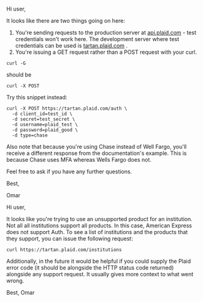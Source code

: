 Hi user,

It looks like there are two things going on here:

1. You're sending requests to the production server at [api.plaid.com](https://api.plaid.com) - test credentials won't work here. The development server where test credentials can be used is [tartan.plaid.com](https://tartan.plaid.com) .
2. You're issuing a GET request rather than a POST request with your curl.
```
curl -G
```
should be
```
curl -X POST
```

Try this snippet instead:
```
curl -X POST https://tartan.plaid.com/auth \
  -d client_id=test_id \
  -d secret=test_secret \
  -d username=plaid_test \
  -d password=plaid_good \
  -d type=chase
```
Also note that because you're using Chase instead of Well Fargo, you'll receive a different response from the documentation's example. This is because Chase uses MFA whereas Wells Fargo does not.

Feel free to ask if you have any further questions.

Best,

Omar

Hi user,

It looks like you're trying to use an unsupported product for an institution. Not all all institutions support all products. In this case, American Express does not support Auth. To see a list of institutions and the products that they support, you can issue the following request:

```
curl https://tartan.plaid.com/institutions
```

Additionally, in the future it would be helpful if you could supply the Plaid error code (it should be alongside the HTTP status code returned) alongside any support request. It usually gives more context to what went wrong.

Best,
Omar
